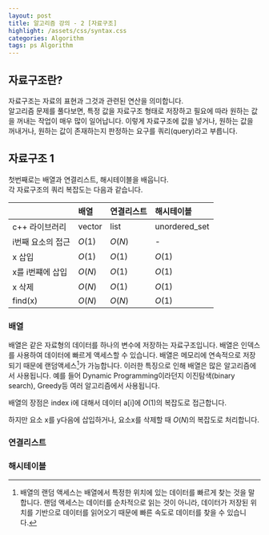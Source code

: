 ```yaml
---
layout: post
title: 알고리즘 강의 - 2 [자료구조]
highlight: /assets/css/syntax.css
categories: Algorithm
tags: ps Algorithm
---
```


## 자료구조란?
자료구조는 자료의 표현과 그것과 관련된 연산을 의미합니다.  
알고리즘 문제를 풀다보면, 특정 값을 자료구조 형태로 저장하고 필요에 따라 원하는 값을 꺼내는 작업이 매우 많이 일어납니다. 이렇게 자료구조에 값을 넣거나, 원하는 값을 꺼내거나, 원하는 값이 존재하는지 판정하는 요구를 쿼리(query)라고 부릅니다.

## 자료구조 1
첫번째로는 배열과 연결리스트, 해시테이블을 배웁니다.  
각 자료구조의 쿼리 복잡도는 다음과 같습니다.  

|     | 배열 | 연결리스트 | 해시테이블 |
| --- | :------ |:--- | :--- |
| c++ 라이브러리 | vector | list | unordered_set |
| i번째 요소의 접근 | $O(1)$ | $O(N)$ | - |
| x 삽입 | $O(1)$ | $O(1)$ | $O(1)$ |
| x를 i번쨰에 삽입 | $O(N)$ | $O(1)$ | $O(1)$ |
| x 삭제 | $O(N)$ | $O(1)$ | $O(1)$ |
| find(x) | $O(N)$ | $O(N)$ | $O(1)$ |

### 배열
배열은 같은 자료형의 데이터를 하나의 변수에 저장하는 자료구조입니다. 배열은 인덱스를 사용하여 데이터에 빠르게 액세스할 수 있습니다. 배열은 메모리에 연속적으로 저장되기 때문에 랜덤액세스[^1]가 가능합니다. 이러한 특징으로 인해 배열은 많은 알고리즘에서 사용됩니다. 예를 들어 Dynamic Programming이라던지 이진탐색(binary search), Greedy등 여러 알고리즘에서 사용됩니다.

배열의 장점은 index i에 대해서 데이터 a[i]에 $O(1)$의 복잡도로 접근합니다.  

하지만 요소 x를 y다음에 삽입하거나, 요소x를 삭제할 때 $O(N)$의 복잡도로 처리합니다.  

[^1]: 배열의 랜덤 액세스는 배열에서 특정한 위치에 있는 데이터를 빠르게 찾는 것을 말합니다. 랜덤 액세스는 데이터를 순차적으로 읽는 것이 아니라, 데이터가 저장된 위치를 기반으로 데이터를 읽어오기 때문에 빠른 속도로 데이터를 찾을 수 있습니다.
### 연결리스트

### 해시테이블

